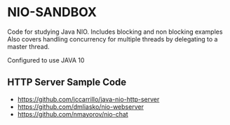 # NIO-SANDBOX

Code for studying Java NIO. Includes blocking and non blocking examples
Also covers handling concurrency for multiple threads by delegating to a 
master thread.

Configured to use JAVA 10


## HTTP Server Sample Code

* https://github.com/jccarrillo/java-nio-http-server
* https://github.com/dmliasko/nio-webserver
* https://github.com/nmayorov/nio-chat
